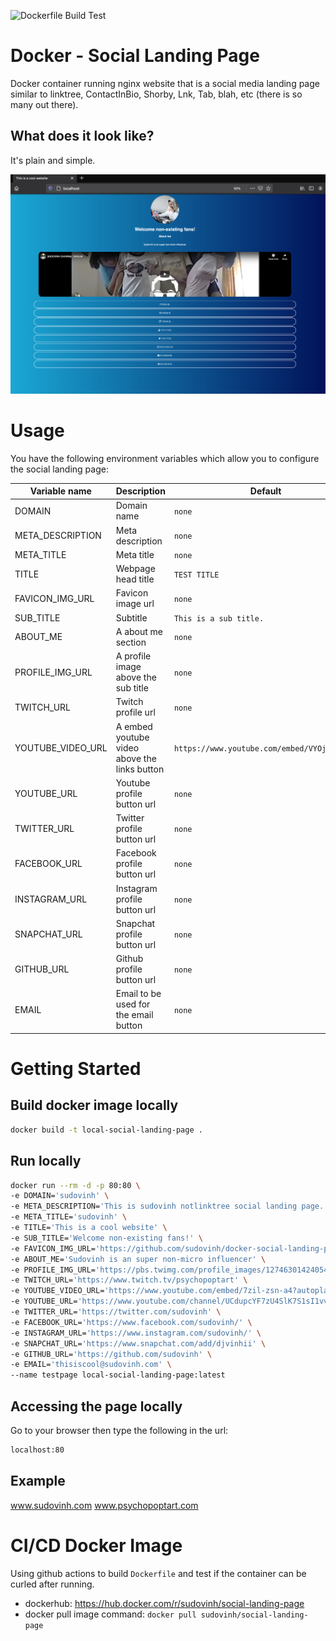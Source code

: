 ![Dockerfile Build Test](https://github.com/sudovinh/docker-social-landing-page/actions/workflows/docker-push.yml/badge.svg)

# Docker - Social Landing Page
Docker container running nginx website that is a social media landing page similar to linktree, ContactInBio, Shorby, Lnk, Tab, blah, etc (there is so many out there).

## What does it look like?

It's plain and simple.

![screenshot-sample](example-screenshot.png)

# Usage
You have the following environment variables which allow you to configure the
social landing page:

| Variable name | Description  | Default | Example |
| --- | ---| ---| ---|
| DOMAIN | Domain name  | `none` | DOMAIN="awesome-website"
| META_DESCRIPTION | Meta description | `none` | META_DESCRIPTION="This website is all about awesome"
| META_TITLE | Meta title | `none` | META_TITLE="AWESOME WEBSITE | AWESOME STUFF"
| TITLE | Webpage head title | `TEST TITLE` | TITLE="AWESOME WEBSITE"
| FAVICON_IMG_URL | Favicon image url | `none` | FAVICON_IMG_URL="https://myfaviconsudovinh.com/favicon.png"
| SUB_TITLE | Subtitle | `This is a sub title.` | SUB_TITLE="THIS AWESOME SITE"
| ABOUT_ME | A about me section | `none` | ABOUT_ME="This is an awesome website with awesome things."
| PROFILE_IMG_URL | A profile image above the sub title | `none` | PROFILE_IMG_URL="https://pbs.twimg.com/profile_images/1274630142405427200/ethb5B1m_400x400.jpg"
| TWITCH_URL | Twitch profile url | `none` | TWITCH_URL="https://www.twitch.tv/psychopoptart"
| YOUTUBE_VIDEO_URL | A embed youtube video above the links button | `https://www.youtube.com/embed/VYOjWnS4cMY` | YOUTUBE_VIDEO_URL="https://www.youtube.com/embed/VYOjWnS4cMY"
| YOUTUBE_URL | Youtube profile button url | `none` | YOUTUBE_URL="https://www.youtube.com/channel/UC20LoHy2mX0LQODrkUalxVQ"
| TWITTER_URL | Twitter profile button url | `none` | TWITTER_URL="https://www.twitter.com/iamcool" 
| FACEBOOK_URL | Facebook profile button url | `none` | FACEBOOK_URL="https://www.facebook.com/iamcool" |
| INSTAGRAM_URL | Instagram profile button url | `none` | INSTAGRAM_URL="https://www.instagram.com/iamcool"
| SNAPCHAT_URL | Snapchat profile button url | `none` | SNAPCHAT_URL="https://www.snapchat.com/iamcool"
| GITHUB_URL | Github profile button url | `none` | GITHUB_URL="https://www.github.com/iamcool"
| EMAIL  | Email to be used for the email button | `none` | EMAIL="iamcool@awesome-website.com"

# Getting Started
## Build docker image locally
```bash
docker build -t local-social-landing-page .
```

## Run locally
```bash
docker run --rm -d -p 80:80 \
-e DOMAIN='sudovinh' \
-e META_DESCRIPTION='This is sudovinh notlinktree social landing page.' \
-e META_TITLE='sudovinh' \
-e TITLE='This is a cool website' \
-e SUB_TITLE='Welcome non-existing fans!' \
-e FAVICON_IMG_URL='https://github.com/sudovinh/docker-social-landing-page/blob/main/src/images/sudovinh/sv-512.png' \
-e ABOUT_ME='Sudovinh is an super non-micro influencer' \
-e PROFILE_IMG_URL='https://pbs.twimg.com/profile_images/1274630142405427200/ethb5B1m_400x400.jpg' \
-e TWITCH_URL='https://www.twitch.tv/psychopoptart' \
-e YOUTUBE_VIDEO_URL='https://www.youtube.com/embed/7zil-zsn-a4?autoplay=1&mute=1' \
-e YOUTUBE_URL='https://www.youtube.com/channel/UCdupcYF7zU4SlK7S1sI1vvQ' \
-e TWITTER_URL='https://twitter.com/sudovinh' \
-e FACEBOOK_URL='https://www.facebook.com/sudovinh/' \
-e INSTAGRAM_URL='https://www.instagram.com/sudovinh/' \
-e SNAPCHAT_URL='https://www.snapchat.com/add/djvinhii' \
-e GITHUB_URL='https://github.com/sudovinh' \
-e EMAIL='thisiscool@sudovinh.com' \
--name testpage local-social-landing-page:latest
```

## Accessing the page locally
Go to your browser then type the following in the url:
```bash
localhost:80
```

## Example
www.sudovinh.com
www.psychopoptart.com

# CI/CD Docker Image
Using github actions to build `Dockerfile` and test if the container can be curled after running.
- dockerhub: https://hub.docker.com/r/sudovinh/social-landing-page
- docker pull image command: `docker pull sudovinh/social-landing-page`
